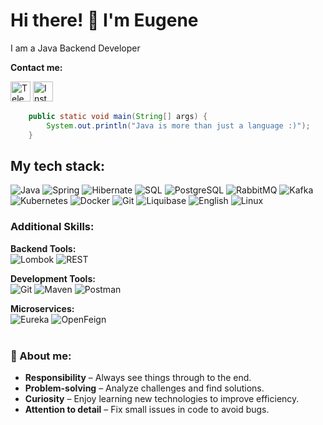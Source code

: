 
<h1>
  Hi there! 👋 I'm Eugene </br>
</h1>

I am a Java Backend Developer


**Contact me:**

[<img src="https://img.icons8.com/color/48/000000/telegram-app--v1.png" alt="Telegram" width="32" height="32">](https://t.me/YJ1nn)
[<img src="https://img.icons8.com/color/48/000000/instagram-new--v1.png" alt="Instagram" width="32" height="32">](https://www.instagram.com/just_you.dzhin?igsh=ODMybjc1MWRxeTl2&utm_source=qr)


```java
    public static void main(String[] args) {
        System.out.println("Java is more than just a language :)");
    }
```

<h2>  My tech stack:</h2>

![Java](https://img.shields.io/badge/Java-ED8B00?style=for-the-badge&logo=coffeescript&logoColor=white)
![Spring](https://img.shields.io/badge/Spring-6DB33F?style=for-the-badge&logo=spring&logoColor=white)
![Hibernate](https://img.shields.io/badge/Hibernate-59666C?style=for-the-badge&logo=hibernate&logoColor=white)
![SQL](https://img.shields.io/badge/MySQL-4479A1?style=for-the-badge&logo=mysql&logoColor=white)
![PostgreSQL](https://img.shields.io/badge/PostgreSQL-4169E1?style=for-the-badge&logo=postgresql&logoColor=white)
![RabbitMQ](https://img.shields.io/badge/RabbitMQ-FF6600?style=for-the-badge&logo=rabbitmq&logoColor=white)
![Kafka](https://img.shields.io/badge/Kafka-231F20?style=for-the-badge&logo=apachekafka&logoColor=white)
![Kubernetes](https://img.shields.io/badge/Kubernetes-326CE5?style=for-the-badge&logo=kubernetes&logoColor=white)
![Docker](https://img.shields.io/badge/Docker-2496ED?style=for-the-badge&logo=docker&logoColor=white)
![Git](https://img.shields.io/badge/Git-F05032?style=for-the-badge&logo=git&logoColor=white)
![Liquibase](https://img.shields.io/badge/Liquibase-2962FF?style=for-the-badge&logo=databricks&logoColor=white)
![English](https://img.shields.io/badge/English-B2-blue?style=for-the-badge&logo=google-translate&logoColor=white)
![Linux](https://img.shields.io/badge/Linux-FCC624?style=for-the-badge&logo=linux&logoColor=black)

### Additional Skills:
**Backend Tools:**  
  ![Lombok](https://img.shields.io/badge/Lombok-000000?style=flat-square&logo=lombok&logoColor=black&color=white) ![REST](https://img.shields.io/badge/REST-02569B?style=flat-square&logo=rest&logoColor=white)  
  

**Development Tools:**  
  ![Git](https://img.shields.io/badge/Git-F05032?style=flat-square&logo=git&logoColor=white) ![Maven](https://img.shields.io/badge/Maven-C71A36?style=flat-square&logo=apache-maven&logoColor=white) ![Postman](https://img.shields.io/badge/Postman-FF6C37?style=flat-square&logo=postman&logoColor=white)  

**Microservices:**  
  ![Eureka](https://img.shields.io/badge/Netflix_Eureka-E50914?style=flat-square&logo=netflix&logoColor=white) ![OpenFeign](https://img.shields.io/badge/OpenFeign-6DB33F?style=flat-square&logo=openapi-initiative&logoColor=white)  
<br>

### 🤝 About me:  
- **Responsibility** – Always see things through to the end.  
- **Problem-solving** – Analyze challenges and find solutions.  
- **Curiosity** – Enjoy learning new technologies to improve efficiency.  
- **Attention to detail** – Fix small issues in code to avoid bugs.  
